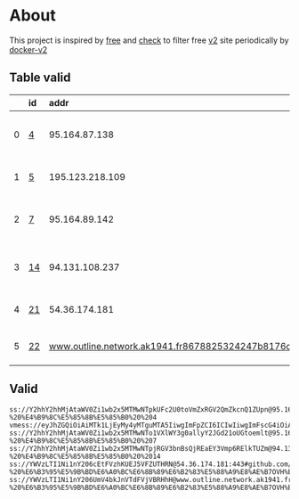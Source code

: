 
# About

This project is inspired by [free](https://github.com/freefq/free) and [check](https://github.com/yeahwu/check) to filter free [v2](https://github.com/v2fly/v2ray-core) site periodically by [docker-v2](https://hub.docker.com/r/v2ray/official)

    

## Table valid
|    | id                   | addr                                                                                            | cn              | cc   | isp                            | ip                  | chatgpt          |
|---:|:---------------------|:------------------------------------------------------------------------------------------------|:----------------|:-----|:-------------------------------|:--------------------|:-----------------|
|  0 | [4](config/4.json)   | 95.164.87.138                                                                                   | The Netherlands | NL   | Stark Industries Solutions Ltd | 95.164.87.138       | Yes (Region: NL) |
|  1 | [5](config/5.json)   | 195.123.218.109                                                                                 | The Netherlands | NL   | ITL LLC                        | 2a02:27ab:8000::e31 | Yes (Region: NL) |
|  2 | [7](config/7.json)   | 95.164.89.142                                                                                   | Germany         | DE   | Stark Industries Solutions Ltd | 95.164.89.142       | Yes (Region: DE) |
|  3 | [14](config/14.json) | 94.131.108.237                                                                                  | Turkey          | TR   | Stark Industries Solutions Ltd | 94.131.108.237      | Yes (Region: TR) |
|  4 | [21](config/21.json) | 54.36.174.181                                                                                   | Poland          | PL   | OVH SAS                        | 54.36.174.181       | Yes (Region: FR) |
|  5 | [22](config/22.json) | www.outline.network.ak1941.fr8678825324247b8176d59f83c30bd94d23d2e3ac5cd4a743bkwqeikvdyufr.cyou | Poland          | PL   | OVH SAS                        | 54.36.174.181       | Yes (Region: FR) |

## Valid
```
ss://Y2hhY2hhMjAtaWV0Zi1wb2x5MTMwNTpkUFc2U0toVmZxRGV2QmZkcnQ1ZUpn@95.164.87.138:63830#github.com/freefq%20-%20%E4%B9%8C%E5%85%8B%E5%85%B0%20%204
vmess://eyJhZGQiOiAiMTk1LjEyMy4yMTguMTA5IiwgImFpZCI6ICIwIiwgImFscG4iOiAiIiwgImZwIjogIiIsICJob3N0IjogIiIsICJpZCI6ICIzODgzYmYxNC0yODMxLTQyOWUtOGRhZi02NmQ5NzUwOTA1NWUiLCAibmV0IjogInRjcCIsICJwYXRoIjogIiIsICJwb3J0IjogIjU1ODgzIiwgInBzIjogImdpdGh1Yi5jb20vZnJlZWZxIC0gXHU4Mzc3XHU1MTcwICA1IiwgInNjeSI6ICJhdXRvIiwgInNuaSI6ICIiLCAidGxzIjogIiIsICJ0eXBlIjogIm5vbmUiLCAidiI6ICIyIn0=
ss://Y2hhY2hhMjAtaWV0Zi1wb2x5MTMwNTo1VXlWY3g0allyY2JGd21oUGtoemlt@95.164.89.142:58603#github.com/freefq%20-%20%E4%B9%8C%E5%85%8B%E5%85%B0%20%207
ss://Y2hhY2hhMjAtaWV0Zi1wb2x5MTMwNTpjRGV3bnBsQjREaEY3Vmp6RElkTUZm@94.131.108.237:46041#github.com/freefq%20-%20%E4%B9%8C%E5%85%8B%E5%85%B0%20%2014
ss://YWVzLTI1Ni1nY206cEtFVzhKUEJ5VFZUTHRN@54.36.174.181:443#github.com/freefq%20-%20%E6%B3%95%E5%9B%BD%E6%A0%BC%E6%8B%89%E6%B2%83%E5%88%A9%E8%AE%B7OVH%E6%95%B0%E6%8D%AE%E4%B8%AD%E5%BF%83%2021
ss://YWVzLTI1Ni1nY206UmV4bkJnVTdFVjVBRHhH@www.outline.network.ak1941.fr8678825324247b8176d59f83c30bd94d23d2e3ac5cd4a743bkwqeikvdyufr.cyou:7001#github.com/freefq%20-%20%E6%B3%95%E5%9B%BD%E6%A0%BC%E6%8B%89%E6%B2%83%E5%88%A9%E8%AE%B7OVH%E6%95%B0%E6%8D%AE%E4%B8%AD%E5%BF%83%2022
```

